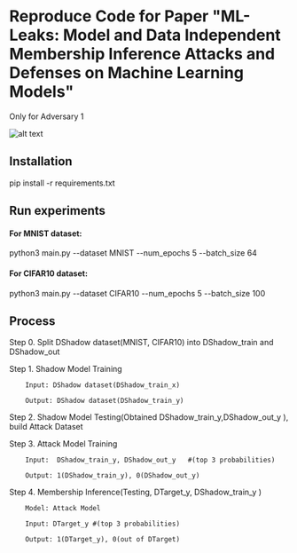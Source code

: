 

# Reproduce Code for Paper "ML-Leaks: Model and Data Independent Membership Inference Attacks and Defenses on Machine Learning Models" 
Only for Adversary 1

![alt text](https://cdn-fusion.imgcdn.store/i/2024/2106384aa5ba04ed.jpeg)

## Installation

pip install -r requirements.txt

## Run experiments

#### For MNIST dataset: 

python3 main.py --dataset MNIST --num_epochs 5 --batch_size 64

#### For CIFAR10 dataset: 

python3 main.py --dataset CIFAR10 --num_epochs 5 --batch_size 100



## Process
Step 0. Split DShadow dataset(MNIST, CIFAR10) into DShadow_train and DShadow_out

Step 1. Shadow Model Training
        
        Input: DShadow dataset(DShadow_train_x)

        Output: DShadow dataset(DShadow_train_y)

Step 2. Shadow Model Testing(Obtained DShadow_train_y,DShadow_out_y ), build Attack Dataset

Step 3. Attack Model Training

        Input:  DShadow_train_y, DShadow_out_y   #(top 3 probabilities)

        Output: 1(DShadow_train_y), 0(DShadow_out_y)

Step 4. Membership Inference(Testing, DTarget_y, DShadow_train_y )

        Model: Attack Model

        Input: DTarget_y #(top 3 probabilities)

        Output: 1(DTarget_y), 0(out of DTarget)




​
 





